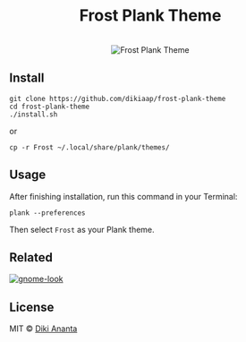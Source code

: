<h1 align="center">Frost Plank Theme</h1>

<p align="center">
<br>
<img src="https://i.imgur.com/YcLDx0f.png" alt="Frost Plank Theme">
</p>

## Install

```shell
git clone https://github.com/dikiaap/frost-plank-theme
cd frost-plank-theme
./install.sh
```

or

```shell
cp -r Frost ~/.local/share/plank/themes/
```


## Usage

After finishing installation, run this command in your Terminal:

```shell
plank --preferences
```

Then select `Frost` as your Plank theme.


## Related

[![gnome-look](https://i.imgur.com/qjJBYCG.png)](https://www.gnome-look.org/p/1111286/)


## License

MIT © [Diki Ananta](https://dikiaap.id)
